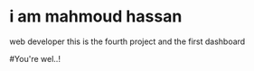 # i am mahmoud hassan 
web developer 
this is the fourth project and the first dashboard

#You're wel..!
